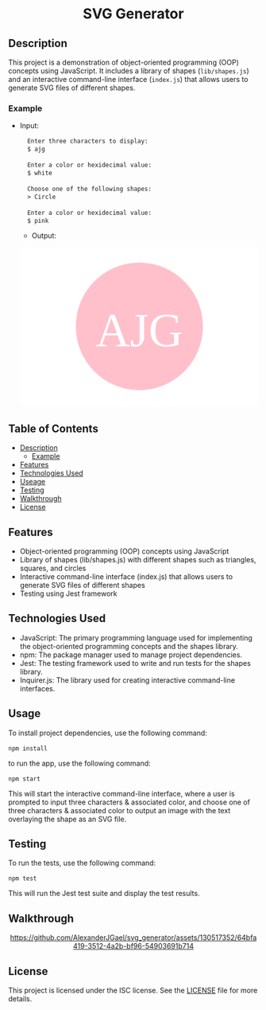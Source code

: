 <div align='center'>

# **SVG Generator**


</div>

## Description
This project is a demonstration of object-oriented programming (OOP) concepts using JavaScript. It includes a library of shapes (`lib/shapes.js`) and an interactive command-line interface (`index.js`) that allows users to generate SVG files of different shapes.

### Example

- Input:
    
        Enter three characters to display:
        $ ajg

        Enter a color or hexidecimal value:
        $ white

        Choose one of the following shapes:
        > Circle

        Enter a color or hexidecimal value:
        $ pink

    - Output:

    ![Image](./assets/demo.svg)


## Table of Contents
- [Description](#description)
    - [Example](#example)
- [Features](#features)
- [Technologies Used](#technologies-used)
- [Useage](#usage)
- [Testing](#testing)
- [Walkthrough](#walkthrough)
- [License](#license)

## Features
- Object-oriented programming (OOP) concepts using JavaScript
- Library of shapes (lib/shapes.js) with different shapes such as triangles, squares, and circles
- Interactive command-line interface (index.js) that allows users to generate SVG files of different shapes
- Testing using Jest framework

## Technologies Used
- JavaScript: The primary programming language used for implementing the object-oriented programming concepts and the shapes library.
- npm: The package manager used to manage project dependencies.
- Jest: The testing framework used to write and run tests for the shapes library.
- Inquirer.js: The library used for creating interactive command-line interfaces.

## Usage
To install project dependencies, use the following command:

    npm install

to run the app, use the following command:

    npm start

This will start the interactive command-line interface, where a user is prompted to input three characters & associated color, and choose one of three characters & associated color to output an image with the text overlaying the shape as an SVG file.

## Testing
To run the tests, use the following command: 

    npm test

This will run the Jest test suite and display the test results.

## Walkthrough

<div align='center'>


https://github.com/AlexanderJGael/svg_generator/assets/130517352/64bfa419-3512-4a2b-bf96-54903691b714


</div>

## License
This project is licensed under the ISC license. See the [LICENSE](LICENSE) file for more details.
